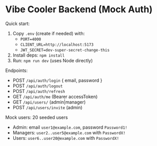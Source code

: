 # Vibe Cooler Backend (Mock Auth)

Quick start:

1. Copy `.env` (create if needed) with:
   - `PORT=4000`
   - `CLIENT_URL=http://localhost:5173`
   - `JWT_SECRET=dev-super-secret-change-this`
2. Install deps: `npm install`
3. Run: `npm run dev` (uses Node directly)

Endpoints:
- POST `/api/auth/login` { email, password }
- POST `/api/auth/logout`
- POST `/api/auth/refresh`
- GET `/api/auth/me` (Bearer accessToken)
- GET `/api/users/` (admin|manager)
- POST `/api/users/invite` (admin)

Mock users: 20 seeded users
- Admin: email `user1@example.com`, password `Password1!`
- Managers: `user2..user5@example.com` with `PasswordX!`
- Users: `user6..user20@example.com` with `PasswordX!` 